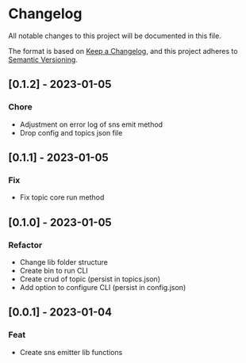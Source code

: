 # Changelog

All notable changes to this project will be documented in this file.

The format is based on [Keep a Changelog](https://keepachangelog.com/en/1.0.0/),
and this project adheres to [Semantic Versioning](https://semver.org/spec/v2.0.0.html).

## [0.1.2] - 2023-01-05

### Chore

- Adjustment on error log of sns emit method
- Drop config and topics json file

## [0.1.1] - 2023-01-05

### Fix

- Fix topic core run method

## [0.1.0] - 2023-01-05

### Refactor

- Change lib folder structure
- Create bin to run CLI
- Create crud of topic (persist in topics.json)
- Add option to configure CLI (persist in config.json)

## [0.0.1] - 2023-01-04

### Feat

- Create sns emitter lib functions